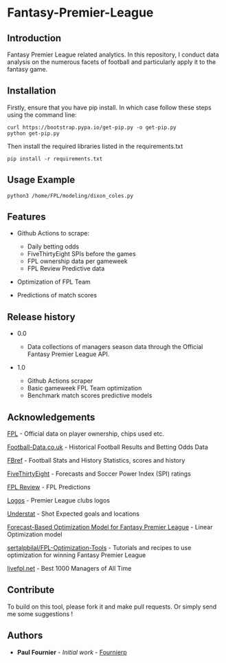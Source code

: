 # Fantasy-Premier-League

## Introduction

Fantasy Premier League related analytics. In this repository, I conduct data analysis on the numerous facets of football and particularly apply it to the fantasy game.

## Installation

Firstly, ensure that you have pip install. In which case follow these steps using the command line:

```{bash}
curl https://bootstrap.pypa.io/get-pip.py -o get-pip.py
python get-pip.py
```

Then install the required libraries listed in the requirements.txt

```{bash}
pip install -r requirements.txt
```

## Usage Example

```{bash}
python3 /home/FPL/modeling/dixon_coles.py
```

## Features

- Github Actions to scrape:
  - Daily betting odds
  - FiveThirtyEight SPIs before the games
  - FPL ownership data per gameweek
  - FPL Review Predictive data

- Optimization of FPL Team
- Predictions of match scores


## Release history

* 0.0
  * Data collections of managers season data through the Official Fantasy Premier League API.

* 1.0
  * Github Actions scraper
  * Basic gameweek FPL Team optimization
  * Benchmark match scores predictive models

## Acknowledgements

[FPL](https://fantasy.premierleague.com/) - Official data on player ownership, chips used etc.

[Football-Data.co.uk](https://www.football-data.co.uk/data.php) - Historical Football Results and Betting Odds Data

[FBref](https://fbref.com/en/) - Football Stats and History Statistics, scores and history

[FiveThirtyEight](https://projects.fivethirtyeight.com/soccer-predictions/premier-league/) - Forecasts and Soccer Power Index (SPI) ratings

[FPL Review](https://fplreview.com/) - FPL Predictions

[Logos](https://www.transfermarkt.com/premier-league/transfers/wettbewerb/GB1) - Premier League clubs logos

[Understat](https://understat.com/league/EPL) - Shot Expected goals and locations

[Forecast-Based Optimization Model for Fantasy Premier League](https://ntnuopen.ntnu.no/ntnu-xmlui/handle/11250/2577003) - Linear Optimization model

[sertalpbilal/FPL-Optimization-Tools](https://github.com/sertalpbilal/FPL-Optimization-Tools) - Tutorials and recipes to use optimization for winning Fantasy Premier League

[livefpl.net](https://www.livefpl.net/elite) - Best 1000 Managers of All Time

## Contribute

To build on this tool, please fork it and make pull requests. Or simply send me some suggestions !

## Authors

* **Paul Fournier** - *Initial work* - [Fournierp](https://github.com/Fournierp)
